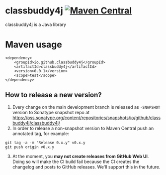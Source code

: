 # classbuddy4j [![Maven Central](https://maven-badges.herokuapp.com/maven-central/io.github.classbuddy4j/classbuddy4j/badge.svg?style=plastic)](https://maven-badges.herokuapp.com/maven-central/io.github.classbuddy4j/classbuddy4j)

classbuddy4j is a Java library

# Maven usage

```
<dependency>
    <groupId>io.github.classbuddy4j</groupId>
    <artifactId>classbuddy4j</artifactId>
    <version>0.0.1</version>
    <scope>test</scope>
</dependency>

```

## How to release a new version?

1. Every change on the main development branch is released as `-SNAPSHOT` version to Sonatype snapshot repo
   at https://oss.sonatype.org/content/repositories/snapshots/io/github/classbuddy4j/classbuddy4j/
2. In order to release a non-snapshot version to Maven Central push an annotated tag, for example:

```
git tag -a -m "Release 0.x.y" v0.x.y
git push origin v0.x.y
```

3. At the moment, you **may not create releases from GitHub Web UI**. Doing so will make the CI build fail because the
   CI creates the changelog and posts to GitHub releases. We'll support this in the future.
